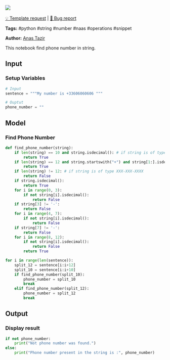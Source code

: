 <a href="https://app.naas.ai/user-redirect/naas/downloader?url=https://raw.githubusercontent.com/jupyter-naas/awesome-notebooks/master/Python/Python_Find_Phone_Number_in_string.ipynb" target="_parent"><img src="https://naasai-public.s3.eu-west-3.amazonaws.com/open_in_naas.svg"/></a><br><br><a href="https://github.com/jupyter-naas/awesome-notebooks/issues/new?assignees=&labels=&template=template-request.md&title=Tool+-+Action+of+the+notebook+">💡 Template request</a> | <a href="https://github.com/jupyter-naas/awesome-notebooks/issues/new?assignees=&labels=&template=bug_report.md&title=Python+-+Find+Phone+Number+in+string:+Error+short+description">🚨 Bug report</a>

**Tags:** #python #string #number #naas #operations #snippet

**Author:** [Anas Tazir](https://github.com/anastazir)

This notebook find phone number in string.

## Input

### Setup Variables


```python
# Input
sentence = """My number is +33606060606 """

# Ouptut
phone_number = ""
```

## Model

### Find Phone Number


```python
def find_phone_number(string):
    if len(string) == 10 and string.isdecimal(): # if string is of type XXXXXXXXXX
        return True
    if len(string) == 12 and string.startswith("+") and string[1:].isdecimal(): # if string is of type XXXXXXXXXX
        return True
    if len(string) != 12: # if string is of type XXX-XXX-XXXX
        return False
    if string.isdecimal():
        return True
    for i in range(0, 3):
        if not string[i].isdecimal():
            return False
    if string[3] != '-':
        return False
    for i in range(4, 7):
        if not string[i].isdecimal():
            return False
    if string[7] != '-':
        return False
    for i in range(8, 12):
        if not string[i].isdecimal():
            return False
        return True
```


```python
for i in range(len(sentence)):
    split_12 = sentence[i:i+12]
    split_10 = sentence[i:i+10]
    if find_phone_number(split_10):
        phone_number = split_10
        break
    elif find_phone_number(split_12):
        phone_number = split_12
        break
```

## Output

### Display result


```python
if not phone_number:
    print("Not phone number was found.")
else:
    print("Phone number present in the string is :", phone_number)
```
